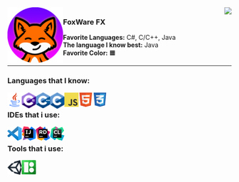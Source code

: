 <img align="right" src="https://github-readme-stats.vercel.app/api/top-langs/?username=FoxWareFX&layout=compact&theme=dark&langs_count=4&card_width=200px" />
<img align="left" width="125px" src="/res/img/logo.png"/>

<h3>FoxWare FX</h3>
<p>
  <b>Favorite Languages:</b> C#, C/C++, Java <br>
  <b>The language I know best:</b> Java <br>
  <b>Favorite Color:</b> 🟧
</p>

<hr></hr>

### Languages that I know:
<img align="left" width="32px" src="/res/img/lang/java.png"/>
<img align="left" width="32px" src="/res/img/lang/cs.png"/>
<img align="left" width="32px" src="/res/img/lang/cpp.png"/>
<img align="left" width="32px" src="/res/img/lang/c.png"/>
<img align="left" width="32px" src="/res/img/lang/js.png"/>
<img align="left" width="32px" src="/res/img/lang/html.png"/>
<img align="left" width="32px" src="/res/img/lang/css.png"/>

<br>

### IDEs that i use:
[<img align="left" width="32px" src="/res/img/ide/vscode.png"/>](https://code.visualstudio.com)
[<img align="left" width="32px" src="/res/img/ide/intellij.png"/>](https://www.jetbrains.com/idea/download)
[<img align="left" width="32px" src="/res/img/ide/rider.png"/>](https://www.jetbrains.com/rider/download)
[<img align="left" width="32px" src="/res/img/ide/clion.png"/>](https://www.jetbrains.com/clion/download)

<br>

### Tools that i use:
[<img align="left" width="32px" src="/res/img/tools/unity.png"/>](https://unity3d.com/get-unity/download)
[<img align="left" width="32px" src="/res/img/tools/icons8.png"/>](https://icons8.com/)
